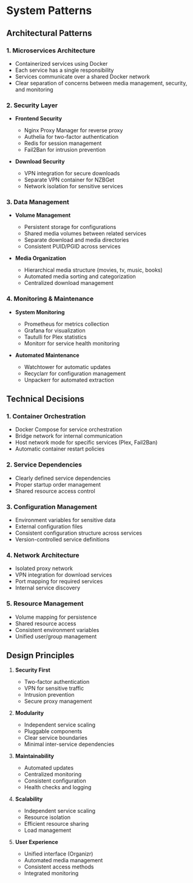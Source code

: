 # System Patterns

## Architectural Patterns

### 1. Microservices Architecture
- Containerized services using Docker
- Each service has a single responsibility
- Services communicate over a shared Docker network
- Clear separation of concerns between media management, security, and monitoring

### 2. Security Layer
- **Frontend Security**
  - Nginx Proxy Manager for reverse proxy
  - Authelia for two-factor authentication
  - Redis for session management
  - Fail2Ban for intrusion prevention

- **Download Security**
  - VPN integration for secure downloads
  - Separate VPN container for NZBGet
  - Network isolation for sensitive services

### 3. Data Management
- **Volume Management**
  - Persistent storage for configurations
  - Shared media volumes between related services
  - Separate download and media directories
  - Consistent PUID/PGID across services

- **Media Organization**
  - Hierarchical media structure (movies, tv, music, books)
  - Automated media sorting and categorization
  - Centralized download management

### 4. Monitoring & Maintenance
- **System Monitoring**
  - Prometheus for metrics collection
  - Grafana for visualization
  - Tautulli for Plex statistics
  - Monitorr for service health monitoring

- **Automated Maintenance**
  - Watchtower for automatic updates
  - Recyclarr for configuration management
  - Unpackerr for automated extraction

## Technical Decisions

### 1. Container Orchestration
- Docker Compose for service orchestration
- Bridge network for internal communication
- Host network mode for specific services (Plex, Fail2Ban)
- Automatic container restart policies

### 2. Service Dependencies
- Clearly defined service dependencies
- Proper startup order management
- Shared resource access control

### 3. Configuration Management
- Environment variables for sensitive data
- External configuration files
- Consistent configuration structure across services
- Version-controlled service definitions

### 4. Network Architecture
- Isolated proxy network
- VPN integration for download services
- Port mapping for required services
- Internal service discovery

### 5. Resource Management
- Volume mapping for persistence
- Shared resource access
- Consistent environment variables
- Unified user/group management

## Design Principles

1. **Security First**
   - Two-factor authentication
   - VPN for sensitive traffic
   - Intrusion prevention
   - Secure proxy management

2. **Modularity**
   - Independent service scaling
   - Pluggable components
   - Clear service boundaries
   - Minimal inter-service dependencies

3. **Maintainability**
   - Automated updates
   - Centralized monitoring
   - Consistent configuration
   - Health checks and logging

4. **Scalability**
   - Independent service scaling
   - Resource isolation
   - Efficient resource sharing
   - Load management

5. **User Experience**
   - Unified interface (Organizr)
   - Automated media management
   - Consistent access methods
   - Integrated monitoring